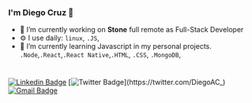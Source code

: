### I'm Diego Cruz 👋
- 🔭 I’m currently working on **Stone** full remote as Full-Stack Developer
- ⚙️ I use daily: `linux`, `.JS`,
- 🌱 I’m currently learning Javascript in my personal projects. `.Node`,`.React`,`.React Native`,`.HTML`, `.CSS`, `.MongoDB`,

#
[![Linkedin Badge](https://img.shields.io/badge/-LinkedIn-blue?style=flat-square&logo=Linkedin&logoColor=white&link=https://www.linkedin.com/in/diego-andrade-cruz-1644b059/)](https://www.linkedin.com/in/diego-andrade-cruz-1644b059/)
[![Twitter Badge](https://img.shields.io/badge/-Twitter-1ca0f1?style=flat-square&labelColor=1ca0f1&logo=twitter&logoColor=white&link=https://twitter.com/DiegoAC_)](https://twitter.com/DiegoAC_)
[![Gmail Badge](https://img.shields.io/badge/-Gmail-c14438?style=flat-square&logo=Gmail&logoColor=white&link=mailto:diegoandradecruz15@gmail.com)](mailto:diegoandradecruz15@gmail.com)


<!--
**diegoandradepoa/diegoandradepoa** is a ✨ _special_ ✨ repository because its `README.md` (this file) appears on your GitHub profile.-->
